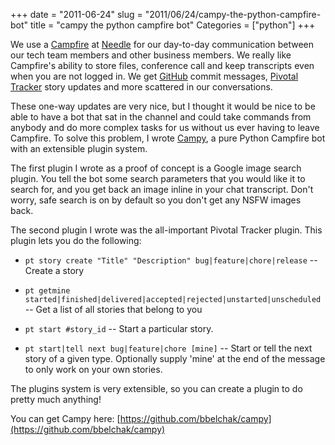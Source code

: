 +++
date = "2011-06-24"
slug = "2011/06/24/campy-the-python-campfire-bot"
title = "campy the python campfire bot"
Categories = ["python"]
+++

We use a [Campfire](http://www.campfirenow.com) at [Needle](http://www.needle.com) for our day-to-day communication between our tech team members and other business members. We really like Campfire's ability to store files, conference call and keep transcripts even when you are not logged in. We get [GitHub](http://github.com) commit messages, [Pivotal Tracker](http://pivotaltracker.com) story updates and more scattered in our conversations.

These one-way updates are very nice, but I thought it would be nice to be able to have a bot that sat in the channel and could take commands from anybody and do more complex tasks for us without us ever having to leave Campfire. To solve this problem, I wrote [Campy](http://www.github.com/bbelchak/campy), a pure Python Campfire bot with an extensible plugin system.

The first plugin I wrote as a proof of concept is a Google image search plugin. You tell the bot some search parameters that you would like it to search for, and you get back an image inline in your chat transcript. Don't worry, safe search is on by default so you don't get any NSFW images back.

The second plugin I wrote was the all-important Pivotal Tracker plugin. This plugin lets you do the following:

  * `pt story create "Title" "Description" bug|feature|chore|release` -- Create a story


  * `pt getmine started|finished|delivered|accepted|rejected|unstarted|unscheduled` -- Get a list of all stories that belong to you


  * `pt start #story_id` -- Start a particular story.


  * `pt start|tell next bug|feature|chore [mine]` -- Start or tell the next story of a given type. Optionally supply 'mine' at the end of the message to only work on your own stories.


The plugins system is very extensible, so you can create a plugin to do pretty much anything!

You can get Campy here:  [https://github.com/bbelchak/campy](https://github.com/bbelchak/campy)
